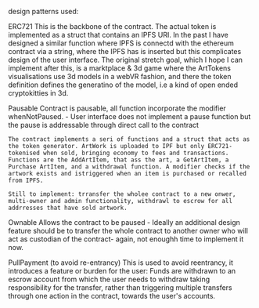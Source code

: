 
design patterns used:

ERC721
    This is the backbone of the contract. The actual token is implemented as a struct that contains an IPFS URI. In the past I have designed a similar function where IPFS is connectd with the ethereum contract via a string, where the IPFS has is inserted but this complicates design of the user interface. The original stretch goal, which I hope I can implement after this, is a marktplace & 3d game where the ArtTokens visualisations use 3d models in a webVR fashion, and there the token definition defines the generatino of the model, i.e a kind of open ended cryptokitties in 3d.

Pausable
    Contract is pausable, all function incorporate the modifier whenNotPaused. - User interface does not implement a pause function but the pause is addressable through direct call to the contract

    The contract implements a seri of functions and a struct that acts as the token generator. ArtWork is uploaded to IPF but only ERC721-tokenised when sold, bringing economy to fees and transactions. Functions are the AddArtItem, that ass the art, a GetArtItem, a Purchase ArtItem, and a withdrawal function. A modifier checks if the artwork exists and istriggered when an item is purchased or recalled from IPFS. 

    Still to implement: trransfer the wholee contract to a new onwer, multi-owner and admin functionality, withdrawl to escrow for all addrresses that have sold artwork.


Ownable
    Allows the contract to be paused - Ideally an additional design feature should be to transfer the whole contract to another owner who will act as custodian of the contract- again, not enoughh time to implement it now.


PullPayment (to avoid re-entrancy)
    This is used to avoid reentrancy, it introduces a feature or burden for the user: Funds are withdrawn to an escrow account from which the user needs to withdraw taking responsibility for the transfer, rather than triggering multiple transfers through one action in the contract, towards the user's accounts. 



